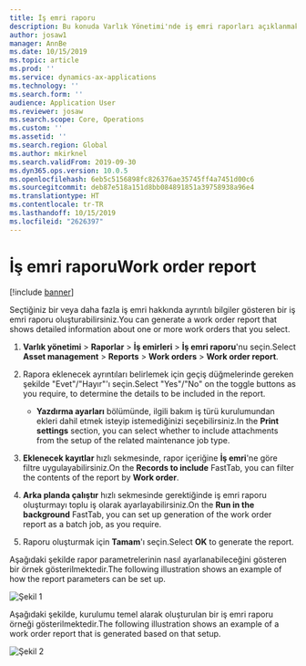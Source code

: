 ```yaml
---
title: İş emri raporu
description: Bu konuda Varlık Yönetimi'nde iş emri raporları açıklanmaktadır.
author: josaw1
manager: AnnBe
ms.date: 10/15/2019
ms.topic: article
ms.prod: ''
ms.service: dynamics-ax-applications
ms.technology: ''
ms.search.form: ''
audience: Application User
ms.reviewer: josaw
ms.search.scope: Core, Operations
ms.custom: ''
ms.assetid: ''
ms.search.region: Global
ms.author: mkirknel
ms.search.validFrom: 2019-09-30
ms.dyn365.ops.version: 10.0.5
ms.openlocfilehash: 6eb5c5156898fc826376ae35745ff4a7451d00c6
ms.sourcegitcommit: deb87e518a151d8bb084891851a39758938a96e4
ms.translationtype: HT
ms.contentlocale: tr-TR
ms.lasthandoff: 10/15/2019
ms.locfileid: "2626397"
---
```

# <a name="work-order-report"></a><span data-ttu-id="7a199-103">İş emri raporu</span><span class="sxs-lookup"><span data-stu-id="7a199-103">Work order report</span></span>

[!include [banner](../../includes/banner.md)]


<span data-ttu-id="7a199-104">Seçtiğiniz bir veya daha fazla iş emri hakkında ayrıntılı bilgiler gösteren bir iş emri raporu oluşturabilirsiniz.</span><span class="sxs-lookup"><span data-stu-id="7a199-104">You can generate a work order report that shows detailed information about one or more work orders that you select.</span></span>

1. <span data-ttu-id="7a199-105">**Varlık yönetimi** > **Raporlar** > **İş emirleri** > **İş emri raporu**'nu seçin.</span><span class="sxs-lookup"><span data-stu-id="7a199-105">Select **Asset management** > **Reports** > **Work orders** > **Work order report**.</span></span>

2. <span data-ttu-id="7a199-106">Rapora eklenecek ayrıntıları belirlemek için geçiş düğmelerinde gereken şekilde "Evet"/"Hayır"'ı seçin.</span><span class="sxs-lookup"><span data-stu-id="7a199-106">Select "Yes"/"No" on the toggle buttons as you require, to determine the details to be included in the report.</span></span>  
    - <span data-ttu-id="7a199-107">**Yazdırma ayarları** bölümünde, ilgili bakım iş türü kurulumundan ekleri dahil etmek isteyip istemediğinizi seçebilirsiniz.</span><span class="sxs-lookup"><span data-stu-id="7a199-107">In the **Print settings** section, you can select whether to include attachments from the setup of the related maintenance job type.</span></span>

3. <span data-ttu-id="7a199-108">**Eklenecek kayıtlar** hızlı sekmesinde, rapor içeriğine **İş emri**'ne göre filtre uygulayabilirsiniz.</span><span class="sxs-lookup"><span data-stu-id="7a199-108">On the **Records to include** FastTab, you can filter the contents of the report by **Work order**.</span></span>

4. <span data-ttu-id="7a199-109">**Arka planda çalıştır** hızlı sekmesinde gerektiğinde iş emri raporu oluşturmayı toplu iş olarak ayarlayabilirsiniz.</span><span class="sxs-lookup"><span data-stu-id="7a199-109">On the **Run in the background** FastTab, you can set up generation of the work order report as a batch job, as you require.</span></span>

5. <span data-ttu-id="7a199-110">Raporu oluşturmak için **Tamam**'ı seçin.</span><span class="sxs-lookup"><span data-stu-id="7a199-110">Select **OK** to generate the report.</span></span>

<span data-ttu-id="7a199-111">Aşağıdaki şekilde rapor parametrelerinin nasıl ayarlanabileceğini gösteren bir örnek gösterilmektedir.</span><span class="sxs-lookup"><span data-stu-id="7a199-111">The following illustration shows an example of how the report parameters can be set up.</span></span>

![Şekil 1](media/20-work-orders.png)

<span data-ttu-id="7a199-113">Aşağıdaki şekilde, kurulumu temel alarak oluşturulan bir iş emri raporu örneği gösterilmektedir.</span><span class="sxs-lookup"><span data-stu-id="7a199-113">The following illustration shows an example of a work order report that is generated based on that setup.</span></span>

![Şekil 2](media/21-work-orders.png)

